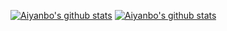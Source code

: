 [![Aiyanbo's github stats](https://github-profile-trophy.vercel.app/?username=aiyanbo&margin-w=25&include_all_commits=true&count_private=true)](https://github.com/aiyanbo)
[![Aiyanbo's github stats](https://github-readme-stats.vercel.app/api?username=aiyanbo&show_icons=true&include_all_commits=true&count_private=true&bg_color=30,e96443,904e95&title_color=fff&text_color=fff)](https://github.com/aiyanbo)
